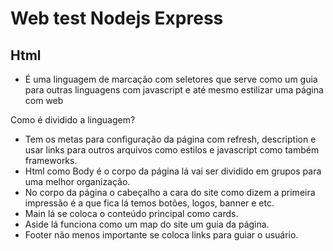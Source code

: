# Web test Nodejs Express

## Html 
- É uma linguagem de marcação com seletores que serve como um guia para outras linguagens com javascript e até mesmo estilizar uma página com web

Como é dividido a linguagem? 
- Tem os metas para configuração da página com refresh, description e usar links para outros arquivos como estilos e javascript como também frameworks.
- Html como Body é o corpo da página lá vai ser dividido em grupos para uma melhor organização.
- No corpo da página o cabeçalho a cara do site como dizem a primeira impressão é a que fica lá temos botões, logos, banner e etc.
- Main lá se coloca o conteúdo principal como cards.
- Aside lá funciona como um map do site um guia da página.
- Footer não menos importante se coloca links para guiar o usuário.



